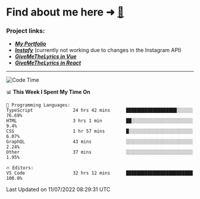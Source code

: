 # Find about me here ➜ [🧑](https://pauabella.dev)

### Project links:
- ***[My Portfolio](https://pauabella.dev)***
- ***[Instafy](https://instafy.me)*** (currently not working due to changes in the Instagram API)
- ***[GiveMeTheLyrics in Vue](https://lyrics.pauabella.dev)***
- ***[GiveMeTheLyrics in React](https://pauabella.dev/GiveMeTheLyrics)***

---
<!--START_SECTION:waka-->
![Code Time](http://img.shields.io/badge/Code%20Time-1%2C258%20hrs%2059%20mins-blue)

📊 **This Week I Spent My Time On** 

```text
💬 Programming Languages: 
TypeScript               24 hrs 42 mins      ███████████████████░░░░░░   76.69% 
HTML                     3 hrs 1 min         ██░░░░░░░░░░░░░░░░░░░░░░░   9.4% 
CSS                      1 hr 57 mins        █░░░░░░░░░░░░░░░░░░░░░░░░   6.07% 
GraphQL                  43 mins             ░░░░░░░░░░░░░░░░░░░░░░░░░   2.24% 
Other                    37 mins             ░░░░░░░░░░░░░░░░░░░░░░░░░   1.95%

🔥 Editors: 
VS Code                  32 hrs 12 mins      █████████████████████████   100.0%

```


 Last Updated on 11/07/2022 08:29:31 UTC
<!--END_SECTION:waka-->

